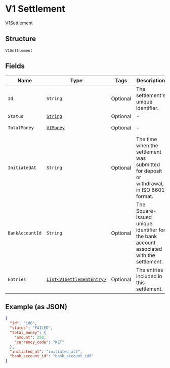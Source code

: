 
# V1 Settlement

V1Settlement

## Structure

`V1Settlement`

## Fields

| Name | Type | Tags | Description | Getter |
|  --- | --- | --- | --- | --- |
| `Id` | `String` | Optional | The settlement's unique identifier. | String getId() |
| `Status` | [`String`](../../doc/models/v1-settlement-status.md) | Optional | - | String getStatus() |
| `TotalMoney` | [`V1Money`](../../doc/models/v1-money.md) | Optional | - | V1Money getTotalMoney() |
| `InitiatedAt` | `String` | Optional | The time when the settlement was submitted for deposit or withdrawal, in ISO 8601 format. | String getInitiatedAt() |
| `BankAccountId` | `String` | Optional | The Square-issued unique identifier for the bank account associated with the settlement. | String getBankAccountId() |
| `Entries` | [`List<V1SettlementEntry>`](../../doc/models/v1-settlement-entry.md) | Optional | The entries included in this settlement. | List<V1SettlementEntry> getEntries() |

## Example (as JSON)

```json
{
  "id": "id0",
  "status": "FAILED",
  "total_money": {
    "amount": 250,
    "currency_code": "KZT"
  },
  "initiated_at": "initiated_at2",
  "bank_account_id": "bank_account_id0"
}
```

